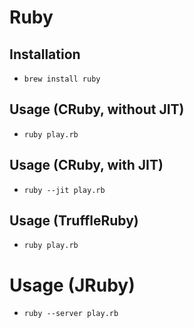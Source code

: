 # Ruby

## Installation

* `brew install ruby`

## Usage (CRuby, without JIT)

* `ruby play.rb`

## Usage (CRuby, with JIT)

* `ruby --jit play.rb`

## Usage (TruffleRuby)

* `ruby play.rb`

# Usage (JRuby)

* `ruby --server play.rb`
